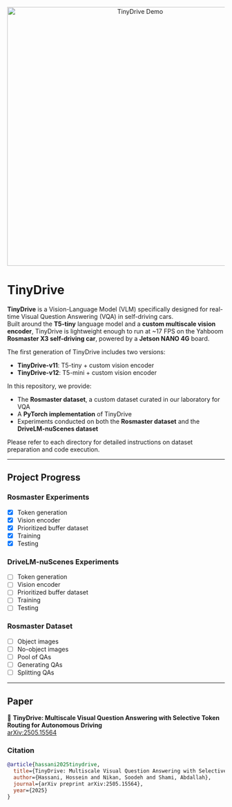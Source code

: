 <p align="center">
  <img src="Media/TinyDrive_v11.gif" alt="TinyDrive Demo" width="600"/>
</p>

# TinyDrive

**TinyDrive** is a Vision-Language Model (VLM) specifically designed for real-time Visual Question Answering (VQA) in self-driving cars.  
Built around the **T5-tiny** language model and a **custom multiscale vision encoder**, TinyDrive is lightweight enough to run at ~17 FPS on the Yahboom **Rosmaster X3 self-driving car**, powered by a **Jetson NANO 4G** board.  

The first generation of TinyDrive includes two versions:
- **TinyDrive-v11**: T5-tiny + custom vision encoder  
- **TinyDrive-v12**: T5-mini + custom vision encoder  

In this repository, we provide:
- The **Rosmaster dataset**, a custom dataset curated in our laboratory for VQA  
- A **PyTorch implementation** of TinyDrive  
- Experiments conducted on both the **Rosmaster dataset** and the **DriveLM-nuScenes dataset**  

Please refer to each directory for detailed instructions on dataset preparation and code execution.  

---

## Project Progress

### Rosmaster Experiments
- [x] Token generation  
- [x] Vision encoder  
- [x] Prioritized buffer dataset  
- [x] Training  
- [x] Testing  

### DriveLM-nuScenes Experiments
- [ ] Token generation  
- [ ] Vision encoder  
- [ ] Prioritized buffer dataset  
- [ ] Training  
- [ ] Testing  

### Rosmaster Dataset
- [ ] Object images  
- [ ] No-object images  
- [ ] Pool of QAs  
- [ ] Generating QAs  
- [ ] Splitting QAs  

---

## Paper

📄 **TinyDrive: Multiscale Visual Question Answering with Selective Token Routing for Autonomous Driving**  
[arXiv:2505.15564](https://arxiv.org/abs/2505.15564)

### Citation
```bibtex
@article{hassani2025tinydrive,
  title={TinyDrive: Multiscale Visual Question Answering with Selective Token Routing for Autonomous Driving},
  author={Hassani, Hossein and Nikan, Soodeh and Shami, Abdallah},
  journal={arXiv preprint arXiv:2505.15564},
  year={2025}
}
